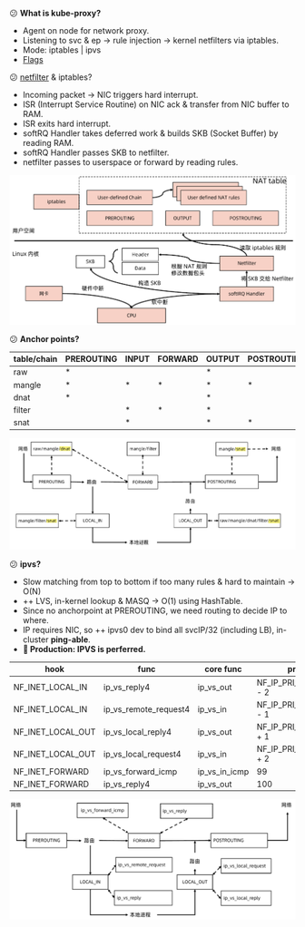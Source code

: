 :confused: **What is kube-proxy?**

- Agent on node for network proxy.
- Listening to svc & ep → rule injection → kernel netfilters via iptables.
- Mode: iptables | ipvs
- [Flags](https://kubernetes.io/docs/reference/command-line-tools-reference/kube-proxy/)



:confused: [netfilter](https://en.wikipedia.org/wiki/Netfilter) & iptables?

- Incoming packet → NIC triggers hard interrupt.
- ISR (Interrupt Service Routine) on NIC ack & transfer from NIC buffer to RAM.
- ISR exits hard interrupt.
- softRQ Handler takes deferred work & builds SKB (Socket Buffer) by reading RAM.
- softRQ Handler passes SKB to netfilter.
- netfilter passes to userspace or forward by reading rules.



![image-20240619101858071](./kube-proxy.assets/image-20240619101858071.png)



:confused: **Anchor points?**

| table/chain | PREROUTING | INPUT | FORWARD | OUTPUT | POSTROUTING |
| ----------- | ---------- | ----- | ------- | ------ | ----------- |
| raw         | *          |       |         | *      |             |
| mangle      | *          | *     | *       | *      | *           |
| dnat        | *          |       |         | *      |             |
| filter      |            | *     | *       | *      |             |
| snat        |            | *     |         | *      | *           |



![image-20240619102414394](./kube-proxy.assets/image-20240619102414394.png)



:confused: **ipvs?**

- Slow matching from top to bottom if too many rules & hard to maintain → O(N)
- ++ LVS, in-kernel lookup & MASQ → O(1) using HashTable.
- Since no anchorpoint at PREROUTING, we need routing to decide IP to where.
- IP requires NIC, so ++ ipvs0 dev to bind all svcIP/32 (including LB), in-cluster **ping-able**.
- **:construction_worker: Production: IPVS is perferred.**

| hook              | func                  | core func     | prio                  |
| ----------------- | --------------------- | ------------- | --------------------- |
| NF_INET_LOCAL_IN  | ip_vs_reply4          | ip_vs_out     | NF_IP_PRI_NAT_SRC - 2 |
| NF_INET_LOCAL_IN  | ip_vs_remote_request4 | ip_vs_in      | NF_IP_PRI_NAT_SRC - 1 |
| NF_INET_LOCAL_OUT | ip_vs_local_reply4    | ip_vs_out     | NF_IP_PRI_NAT_DST + 1 |
| NF_INET_LOCAL_OUT | ip_vs_local_request4  | ip_vs_in      | NF_IP_PRI_NAT_DST + 2 |
| NF_INET_FORWARD   | ip_vs_forward_icmp    | ip_vs_in_icmp | 99                    |
| NF_INET_FORWARD   | ip_vs_reply4          | ip_vs_out     | 100                   |



![image-20240619104324381](./kube-proxy.assets/image-20240619104324381.png)